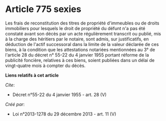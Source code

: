 # Article 775 sexies

Les frais de reconstitution des titres de propriété d'immeubles ou de droits immobiliers pour lesquels le droit de propriété
du défunt n'a pas été constaté avant son décès par un acte régulièrement transcrit ou publié, mis à la charge des héritiers
par le notaire, sont admis, sur justificatifs, en déduction de l'actif successoral dans la limite de la valeur déclarée de
ces biens, à la condition que les attestations notariées mentionnées au 3° de l'article 28 du décret n° 55-22 du 4 janvier
1955 portant réforme de la publicité foncière, relatives à ces biens, soient publiées dans un délai de vingt-quatre mois à
compter du décès.

**Liens relatifs à cet article**

_Cite_:

  - Décret n°55-22 du 4 janvier 1955 - art. 28 (V)

_Créé par_:

  - Loi n°2013-1278 du 29 décembre 2013 - art. 11 (V)
